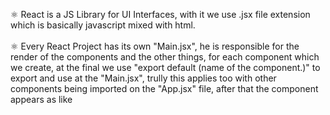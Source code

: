 ⚛︎ React is a JS Library for UI Interfaces, with it we use .jsx file extension which is basically javascript mixed with html. <br> <br>
⚛︎ Every React Project has its own "Main.jsx", he is responsible for the render of the components and the other things, for each component which we create, at the final we use "export default (name of the component.)" to export and use at the "Main.jsx", trully this applies too with other components being imported on the "App.jsx" file, after that the component appears as like <Title/>, different of the normal html tags, the component appears with a different color.
<br> <br>
⚛︎ React has components, which is .jsx files separated what has javascript function returning html elemments, inside of it, we can use normal javascript variables on the html content, this apply for img resizing, and simple math calculations, this is known by interpolation. <br> <br>
⚛︎ Props in React, works as special properties for the components, but we can edit only if we use them as parameters on the function and the interpolation, which we can use it normally but with more additional things, like write js if/else conditionals and etc..., for the stylish, we do the same thing, but at the html elemment, we use: "style={{color: "the prop with the value."}}", with that we can write css togheter and change the style of our project, so basically, with the props we can do more than if we just use normal interpolation. <br> <br> 
⚛︎ States in React, works as memory of the components, it stores the initial data, to begin accept changes, for the use, first do: "import { useState } from "react", with that you can use to set an initial state, of that component memory,
then create an constant variable and between the "[]", put the name of the variable and the variable updater, for example if you put like: "counter, setCounter", counter ill be the variable and the setCounter ill be the updater, of the value of that variable. Then use the interpolation as already explained to access the value of that variable for just print the value or just do like: "simple math calculations". <br> <br> 

▶️ to know more, i´ve been watched this guy, which its teach react on 1 hour: https://www.youtube.com/watch?v=hd2B7XQAFls&list=PL2Fdisxwzt_c4dlgeANTt8npMM9T5-ATk.

❗ Im Still Learning so ill upload more and more files. React is awesome :) <br> <br> 
❗ You can check the same files. uploaded to this repository, since you acces the file source code, to see for yourself the changes.
